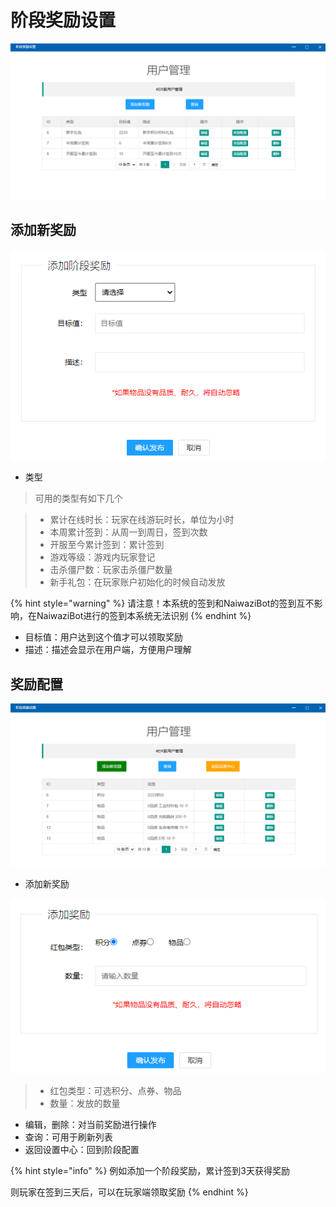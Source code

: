 # 阶段奖励设置

![&#x9636;&#x6BB5;&#x5956;&#x52B1;](../.gitbook/assets/jdjl.png)

## 添加新奖励

![&#x6DFB;&#x52A0;&#x9636;&#x6BB5;&#x5956;&#x52B1;](../.gitbook/assets/tjjdjl.png)

* 类型

> 可用的类型有如下几个

> * 累计在线时长：玩家在线游玩时长，单位为小时
> * 本周累计签到：从周一到周日，签到次数
> * 开服至今累计签到：累计签到
> * 游戏等级：游戏内玩家登记
> * 击杀僵尸数：玩家击杀僵尸数量
> * 新手礼包：在玩家账户初始化的时候自动发放

{% hint style="warning" %}
请注意！本系统的签到和NaiwaziBot的签到互不影响，在NaiwaziBot进行的签到本系统无法识别
{% endhint %}

* 目标值：用户达到这个值才可以领取奖励
* 描述：描述会显示在用户端，方便用户理解

## 奖励配置

![&#x9636;&#x6BB5;&#x5956;&#x52B1;&#x914D;&#x7F6E;](../.gitbook/assets/jdjlpz.png)

* 添加新奖励

![&#x6DFB;&#x52A0;&#x5956;&#x52B1;](../.gitbook/assets/jdjltjjl.png)

> * 红包类型：可选积分、点券、物品
> * 数量：发放的数量

* 编辑，删除：对当前奖励进行操作
* 查询：可用于刷新列表
* 返回设置中心：回到阶段配置

{% hint style="info" %}
例如添加一个阶段奖励，累计签到3天获得奖励

则玩家在签到三天后，可以在玩家端领取奖励
{% endhint %}

